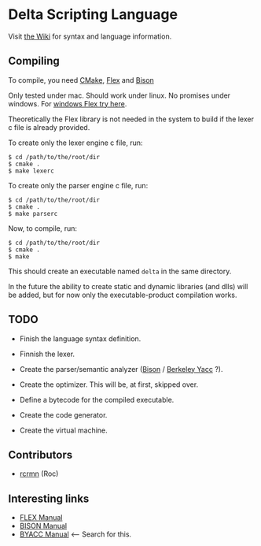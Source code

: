 # Delta Scripting Language

Visit [the Wiki](https://github.com/rcrmn/delta-script/wiki) for syntax and language information.


## Compiling

To compile, you need [CMake](http://www.cmake.org/), [Flex](http://flex.sourceforge.net/) and [Bison](http://www.gnu.org/software/bison/)

Only tested under mac. Should work under linux. No promises under windows. For [windows Flex try here](http://gnuwin32.sourceforge.net/packages/flex.htm).

Theoretically the Flex library is not needed in the system to build if the lexer c file is already provided.

To create only the lexer engine c file, run:

    $ cd /path/to/the/root/dir
    $ cmake .
    $ make lexerc


To create only the parser engine c file, run:

    $ cd /path/to/the/root/dir
    $ cmake .
    $ make parserc


Now, to compile, run:

    $ cd /path/to/the/root/dir
    $ cmake .
    $ make


This should create an executable named `delta` in the same directory.


In the future the ability to create static and dynamic libraries (and dlls) will be added, but for now only the executable-product compilation works.


## TODO

 * Finish the language syntax definition.

 * Finnish the lexer.

 * Create the parser/semantic analyzer 
([Bison](http://www.gnu.org/software/bison/) / [Berkeley Yacc](http://invisible-island.net/byacc/byacc.html) ?).

 * Create the optimizer. This will be, at first, skipped over.

 * Define a bytecode for the compiled executable.

 * Create the code generator.

 * Create the virtual machine.


## Contributors

 * [rcrmn](https://github.com/rcrmn) (Roc)

## Interesting links

 * [FLEX Manual](http://flex.sourceforge.net/manual/)
 * [BISON Manual](http://www.gnu.org/software/bison/manual/html_node/index.html)
 * [BYACC Manual]() <-- Search for this.

